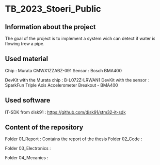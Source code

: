 # TB_2023_Stoeri_Public

## Information about the project

The goal of the project is to implement a system wich can detect if water is flowing trew a pipe. 

## Used material

Chip : Murata CMWX1ZZABZ-091
Sensor : Bosch BMA400

DevKit with the Murata chip : B-L072Z-LRWAN1
DevKit with the sensor : SparkFun Triple Axis Accelerometer Breakout - BMA400

## Used software

IT-SDK from disk91 : https://github.com/disk91/stm32-it-sdk

## Content of the repository

Folder 01_Report :
  Contains the report of the thesis
Folder 02_Code :

Folder 03_Electronics :

Folder 04_Mecanics :
